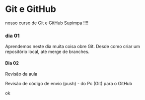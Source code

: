 # Git e GitHub

nosso curso de Git e GitHub Supimpa !!!!

### dia 01

Aprendemos neste dia muita coisa obre Git.
Desde como criar um repositório local, até merge de branches.

#### Dia 02

Revisão da aula

Revisão de código de envio (push) - do Pc (Git) para o GitHub

ok
